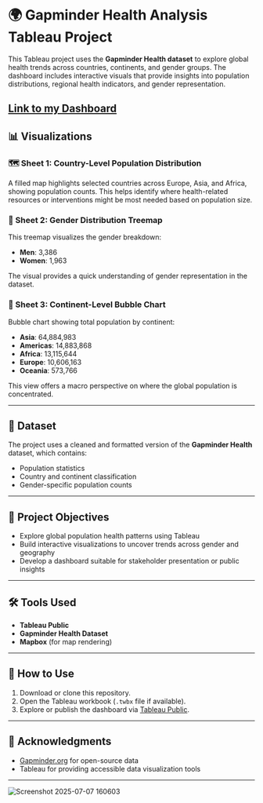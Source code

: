 # 🌍 Gapminder Health Analysis Tableau Project

This Tableau project uses the **Gapminder Health dataset** to explore global health trends across countries, continents, and gender groups. The dashboard includes interactive visuals that provide insights into population distributions, regional health indicators, and gender representation.

[Link to my Dashboard](https://public.tableau.com/app/profile/yusuf1911/viz/3_1_Your_first_symbol_maporiginal_17518992962060/Dashboard1?publish=yes)
---

## 📊 Visualizations

### 🗺️ Sheet 1: Country-Level Population Distribution
A filled map highlights selected countries across Europe, Asia, and Africa, showing population counts. This helps identify where health-related resources or interventions might be most needed based on population size.

### 🔳 Sheet 2: Gender Distribution Treemap
This treemap visualizes the gender breakdown:
- **Men**: 3,386  
- **Women**: 1,963  

The visual provides a quick understanding of gender representation in the dataset.

### 🔵 Sheet 3: Continent-Level Bubble Chart
Bubble chart showing total population by continent:
- **Asia**: 64,884,983  
- **Americas**: 14,883,868  
- **Africa**: 13,115,644  
- **Europe**: 10,606,163  
- **Oceania**: 573,766  

This view offers a macro perspective on where the global population is concentrated.

---

## 📁 Dataset

The project uses a cleaned and formatted version of the **Gapminder Health** dataset, which contains:
- Population statistics
- Country and continent classification
- Gender-specific population counts

---

## 🎯 Project Objectives

- Explore global population health patterns using Tableau  
- Build interactive visualizations to uncover trends across gender and geography  
- Develop a dashboard suitable for stakeholder presentation or public insights

---

## 🛠 Tools Used

- **Tableau Public**  
- **Gapminder Health Dataset**  
- **Mapbox** (for map rendering)

---

## 📌 How to Use

1. Download or clone this repository.
2. Open the Tableau workbook (`.twbx` file if available).
3. Explore or publish the dashboard via [Tableau Public](https://public.tableau.com/).

---


## 🙌 Acknowledgments

- [Gapminder.org](https://www.gapminder.org) for open-source data  
- Tableau for providing accessible data visualization tools

---

![Screenshot 2025-07-07 160603](https://github.com/user-attachments/assets/9692088a-00f4-4e7d-b055-fded262672d6)

